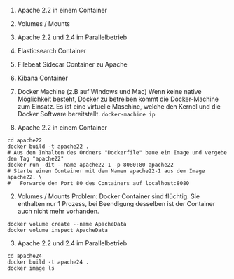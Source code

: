 1. Apache 2.2 in einem Container
2. Volumes / Mounts
3. Apache 2.2 und 2.4 im Parallelbetrieb

4. Elasticsearch Container
5. Filebeat Sidecar Container zu Apache
6. Kibana Container

0. Docker Machine (z.B auf Windows und Mac)
Wenn keine native Möglichkeit besteht, Docker zu betreiben kommt die Docker-Machine zum Einsatz. Es ist eine virtuelle Maschine, welche den Kernel und die Docker Software bereitstellt. `docker-machine ip`

1. Apache 2.2 in einem Container
```
cd apache22
docker build -t apache22 .
# Aus den Inhalten des Ordners "Dockerfile" baue ein Image und vergebe den Tag "apache22"
docker run -dit --name apache22-1 -p 8080:80 apache22
# Starte einen Container mit dem Namen apache22-1 aus dem Image apache22. \
#   Forwarde den Port 80 des Containers auf localhost:8080
```

2. Volumes / Mounts
Problem: Docker Container sind flüchtig. Sie enthalten nur 1 Prozess, bei Beendigung desselben ist der Container auch nicht mehr vorhanden.
```
docker volume create --name ApacheData
docker volume inspect ApacheData
```

3. Apache 2.2 und 2.4 im Parallelbetrieb
```
cd apache24
docker build -t apache24 .
docker image ls
```
